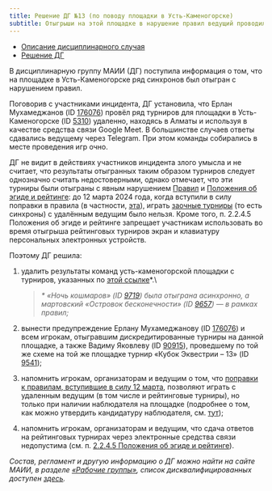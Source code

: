 ```yaml
---
title: Решение ДГ №13 (по поводу площадки в Усть-Каменогорске)
subtitle: Отыгрыши на этой площадке в нарушение правил ведущий проводил удалённо
---
```

- [Описание дисциплинарного случая](#description)
- [Решение ДГ](#judgement)

<a name="description"></a>В дисциплинарную группу МАИИ (ДГ) поступила информация о том, что на площадке в Усть-Каменогорске ряд синхронов был отыгран с нарушением правил.

Поговорив с участниками инцидента, ДГ установила, что Ерлан Мухамеджанов (ID [176076](https://rating.chgk.info/player/176076)) провёл ряд турниров для площадки в Усть-Каменогорске (ID [5310](https://rating.chgk.info/venues/5310)) удаленно, находясь в Алматы и используя в качестве средства связи Google Meet. В большинстве случаев ответы сдавались ведущему через Telegram. При этом команды собирались в месте проведения игр очно.

ДГ не видит в действиях участников инцидента злого умысла и не считает, что результаты отыгранных таким образом турниров следует однозначно считать недостоверными, однако отмечает, что эти турниры были отыграны с явным нарушением [Правил](https://www.maii.li/p/rules) и [Положения об эгиде и рейтинге](https://www.maii.li/p/aegis-rating): до 12 марта 2024 года, когда вступили в силу поправки в правила (в частности, [эта](https://pecheny.me/popravki-2024-02-18/4/)), играть [заочные турниры](https://www.maii.li/p/rules#2.3) (то есть синхроны) с удалённым ведущим было нельзя. Кроме того, п. 2.2.4.5 Положения об эгиде и рейтинге запрещает участникам использовать во время отыгрыша рейтинговых турниров экран и клавиатуру персональных электронных устройств.

<a name="judgement"></a>Поэтому ДГ решила:

1. удалить результаты команд усть-каменогорской площадки с турниров, указанных по [этой ссылке](https://docs.google.com/spreadsheets/d/1tcN3P15dSCiqG53LjeuZewQTiJw9tsvM55qBsYGh8T8/edit?usp=sharing)\*.\
    > *\* «Ночь кошмаров» (ID [9719](https://rating.chgk.info/tournament/9719)) была отыграна асинхронно, а мартовский «Островок бесконечности» (ID [9657](https://rating.chgk.info/tournament/9657)) — в рамках правил;*

2. вынести предупреждение Ерлану Мухамеджанову (ID [176076](https://rating.chgk.info/player/176076)) и всем игрокам, отыгравшим дискредитированные турниры на данной площадке, а также Вадиму Яковлеву (ID [90915](https://rating.chgk.info/player/90915)), проведшему по той же схеме на той же площадке турнир «Кубок Эквестрии – 13» (ID [9541](https://rating.chgk.info/tournament/9541));

3. напомнить игрокам, организаторам и ведущим о том, что [поправки к правилам, вступившие в силу 12 марта](https://igra1.livejournal.com/4462559.html), позволяют играть с удаленным ведущим (в том числе и рейтинговые турниры), но только при наличии наблюдателя на площадке (подробнее о том, как можно утвердить кандидатуру наблюдателя, см. [тут](https://pecheny.me/popravki-2024-02-18/4/));

4. напомнить игрокам, организаторам и ведущим, что сдача ответов на рейтинговых турнирах через электронные средства связи недопустима (см. п. [2.2.4.5 Положения об эгиде и рейтинге](https://www.maii.li/p/aegis-rating#2245)).

*Состав, регламент и другую информацию о ДГ можно найти на сайте МАИИ, в разделе [«Рабочие группы»](https://www.maii.li/p/who#dg), список дисквалифицированных доступен [здесь](https://www.maii.li/p/disqual).*